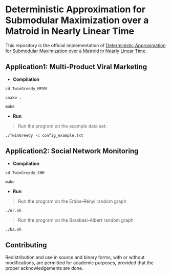 
# Deterministic Approximation for Submodular Maximization over a Matroid in Nearly Linear Time

This repository is the official implementation of [Deterministic Approximation for Submodular Maximization over a Matroid in Nearly Linear Time](). 

## Application1: Multi-Product Viral Marketing

* **Compilation**

```setup
cd TwinGreedy_MPVM
```

```setup
cmake .
```

```setup
make
```

* **Run** 

> Run the program on the example data set:

```setup
./TwinGreedy -c config_example.txt
```

## Application2: Social Network Monitoring

* **Compilation**

```setup
cd TwinGreedy_SNM
```

```setup
make
```

* **Run**

> Run the program on the Erdos–Rényi random graph

```setup
./er.sh
```

> Run the program on the Barabasi-Albert random graph

```setup
./ba.sh
```

## Contributing

Redistribution and use in source and binary forms, with or without modifications, are permitted for academic purposes, provided that the proper acknowledgements are done.

